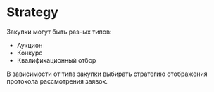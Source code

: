 Strategy
========

Закупки могут быть разных типов:
*   Аукцион
*   Конкурс
*   Квалификационный отбор

В зависимости от типа закупки выбирать стратегию отображения протокола рассмотрения заявок.